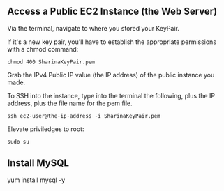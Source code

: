 ## Access a Public EC2 Instance (the Web Server)

Via the terminal, navigate to where you stored your KeyPair. 

If it's a new key pair, you'll have to establish the appropriate permissions with a chmod command:

```
chmod 400 SharinaKeyPair.pem 
```

Grab the IPv4 Public IP value (the IP address) of the public instance you made. 

To SSH into the instance, type into the terminal the following, plus the IP address, plus the file name for the pem file. 

```
ssh ec2-user@the-ip-address -i SharinaKeyPair.pem
```
Elevate priviledges to root:

```
sudo su
```

## Install MySQL
yum install mysql -y